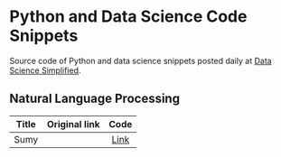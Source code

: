 # Python and Data Science Code Snippets
Source code of Python and data science snippets posted daily at [Data Science Simplified](https://mathdatasimplified.com/).
## Natural Language Processing
| Title        | Original link          | Code  |
| ------------- |:-------------:| :-----:|
| Sumy | | [Link](./sumy_examples)
